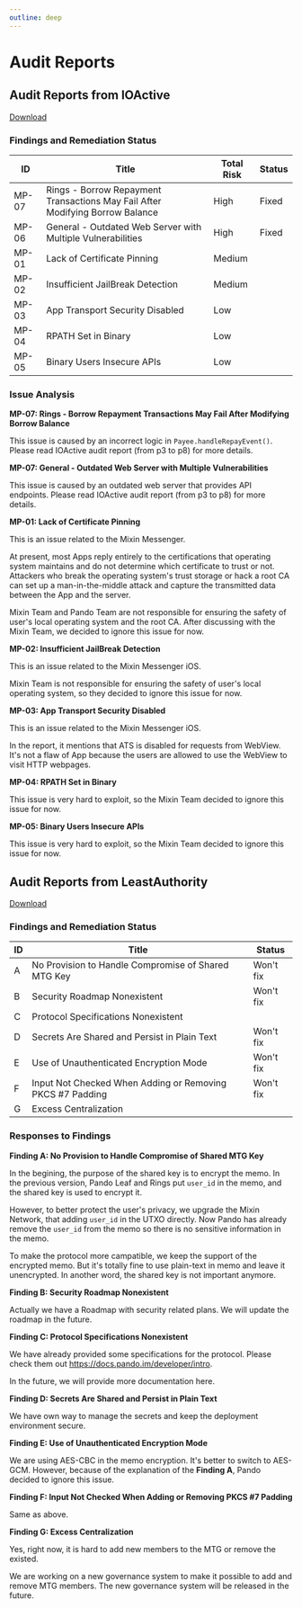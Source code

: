 ```yaml
---
outline: deep
---
```


# Audit Reports

## Audit Reports from IOActive

[Download](//docs.pando.im/reports/ioactive-report.pdf "Audit report from IOActive")

### Findings and Remediation Status

| ID | Title | Total Risk | Status |
| --- | --- | --- | --- |
| MP-07 | Rings - Borrow Repayment Transactions May Fail After Modifying Borrow Balance | High | Fixed |
| MP-06 | General - Outdated Web Server with Multiple Vulnerabilities | High | Fixed |
| MP-01 | Lack of Certificate Pinning | Medium |  |
| MP-02 | Insufficient JailBreak Detection | Medium |  |
| MP-03 | App Transport Security Disabled | Low |  |
| MP-04 | RPATH Set in Binary | Low |  |
| MP-05 | Binary Users Insecure APIs | Low |  |

### Issue Analysis

**MP-07: Rings - Borrow Repayment Transactions May Fail After Modifying Borrow Balance**

This issue is caused by an incorrect logic in `Payee.handleRepayEvent()`. Please read IOActive audit report (from p3 to p8) for more details.

**MP-07: General - Outdated Web Server with Multiple Vulnerabilities**

This issue is caused by an outdated web server that provides API endpoints. Please read IOActive audit report (from p3 to p8) for more details.

**MP-01: Lack of Certificate Pinning**

This is an issue related to the Mixin Messenger.

At present, most Apps reply entirely to the certifications that operating system maintains and do not determine which certificate to trust or not. Attackers who break the operating system's trust storage or hack a root CA can set up a man-in-the-middle attack and capture the transmitted data between the App and the server.

Mixin Team and Pando Team are not responsible for ensuring the safety of user's local operating system and the root CA. After discussing with the Mixin Team, we decided to ignore this issue for now.

**MP-02: Insufficient JailBreak Detection**

This is an issue related to the Mixin Messenger iOS.

Mixin Team is not responsible for ensuring the safety of user's local operating system, so they decided to ignore this issue for now.

**MP-03: App Transport Security Disabled**

This is an issue related to the Mixin Messenger iOS.

In the report, it mentions that ATS is disabled for requests from WebView. It's not a flaw of App because the users are allowed to use the WebView to visit HTTP webpages.

**MP-04: RPATH Set in Binary**

This issue is very hard to exploit, so the Mixin Team decided to ignore this issue for now.

**MP-05: Binary Users Insecure APIs**

This issue is very hard to exploit, so the Mixin Team decided to ignore this issue for now.

## Audit Reports from LeastAuthority


[Download](//docs.pando.im/reports/least-authority-report.pdf "Audit Report from Least Authority")


### Findings and Remediation Status

| ID   | Title                                                     | Status     |
| ---- | --------------------------------------------------------- | ---------- |
| A    | No Provision to Handle Compromise of Shared MTG Key       | Won't fix |
| B    | Security Roadmap Nonexistent                              | Won't fix |
| C    | Protocol Specifications Nonexistent                       |        |
| D    | Secrets Are Shared and Persist in Plain Text              | Won't fix |
| E    | Use of Unauthenticated Encryption Mode                    | Won't fix |
| F    | Input Not Checked When Adding or Removing PKCS #7 Padding | Won't fix |
| G    | Excess Centralization                                     |  |

### Responses to Findings

**Finding A: No Provision to Handle Compromise of Shared MTG Key**

In the begining, the purpose of the shared key is to encrypt the memo. In the previous version, Pando Leaf and Rings put `user_id` in the memo, and the shared key is used to encrypt it.

However, to better protect the user's privacy, we upgrade the Mixin Network, that adding `user_id` in the UTXO directly. Now Pando has already remove the `user_id` from the memo so there is no sensitive information in the memo.

To make the protocol more campatible, we keep the support of the encrypted memo. But it's totally fine to use plain-text in memo and leave it unencrypted. In another word, the shared key is not important anymore.

**Finding B: Security Roadmap Nonexistent** 

Actually we have a Roadmap with security related plans. We will update the roadmap in the future.

**Finding C: Protocol Specifications Nonexistent** 

We have already provided some specifications for the protocol. Please check them out https://docs.pando.im/developer/intro.

In the future, we will provide more documentation here.

**Finding D: Secrets Are Shared and Persist in Plain Text**

We have own way to manage the secrets and keep the deployment environment secure.

**Finding E: Use of Unauthenticated Encryption Mode**

We are using AES-CBC in the memo encryption. It's better to switch to AES-GCM. However, because of the explanation of the **Finding A**, Pando decided to ignore this issue.

**Finding F: Input Not Checked When Adding or Removing PKCS #7 Padding**

Same as above.

**Finding G: Excess Centralization** 

Yes, right now, it is hard to add new members to the MTG or remove the existed. 

We are working on a new governance system to make it possible to add and remove MTG members. The new governance system will be released in the future.

